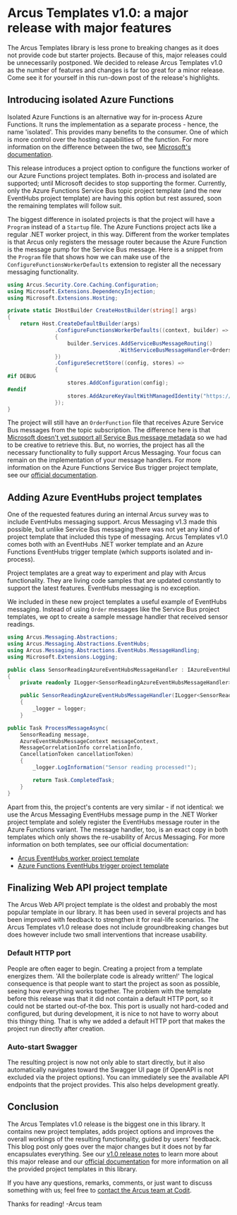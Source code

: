 # Arcus Templates v1.0: a major release with major features
The Arcus Templates library is less prone to breaking changes as it does not provide code but starter projects. Because of this, major releases could be unnecessarily postponed. We decided to release Arcus Templates v1.0 as the number of features and changes is far too great for a minor release. Come see it for yourself in this run-down post of the release's highlights.

## Introducing isolated Azure Functions
Isolated Azure Functions is an alternative way for in-process Azure Functions. It runs the implementation as a separate process - hence, the name 'isolated'. This provides many benefits to the consumer. One of which is more control over the hosting capabilities of the function. For more information on the difference between the two, see [Microsoft's documentation](https://learn.microsoft.com/en-us/azure/azure-functions/dotnet-isolated-process-guide).

This release introduces a project option to configure the functions worker of our Azure Functions project templates. Both in-process and isolated are supported; until Microsoft decides to stop supporting the former. Currently, only the Azure Functions Service Bus topic project template (and the new EventHubs project template) are having this option but rest assured, soon the remaining templates will follow suit.

The biggest difference in isolated projects is that the project will have a `Program` instead of a `Startup` file. The Azure Functions project acts like a regular .NET worker project, in this way. Different from the worker templates is that Arcus only registers the message router because the Azure Function is the message pump for the Service Bus message. Here is a snippet from the `Program` file that shows how we can make use of the `ConfigureFunctionsWorkerDefaults` extension to register all the necessary messaging functionality.
```csharp
using Arcus.Security.Core.Caching.Configuration;
using Microsoft.Extensions.DependencyInjection;
using Microsoft.Extensions.Hosting;

private static IHostBuilder CreateHostBuilder(string[] args)
{
    return Host.CreateDefaultBuilder(args)
               .ConfigureFunctionsWorkerDefaults((context, builder) =>
               {
                   builder.Services.AddServiceBusMessageRouting()
                                   .WithServiceBusMessageHandler<OrdersAzureServiceBusMessageHandler, Order>();
               })
               .ConfigureSecretStore((config, stores) =>
               {
#if DEBUG
                   stores.AddConfiguration(config);
#endif
                   stores.AddAzureKeyVaultWithManagedIdentity("https://your-keyvault.vault.azure.net/", CacheConfiguration.Default);
               });
}
```

The project will still have an `OrderFunction` file that receives Azure Service Bus messages from the topic subscription. The difference here is that [Microsoft doesn't yet support all Service Bus message metadata](https://learn.microsoft.com/en-us/azure/azure-functions/functions-bindings-service-bus-trigger?tabs=isolated-process%2Cextensionv5&pivots=programming-language-csharp) so we had to be creative to retrieve this. But, no worries, the project has all the necessary functionality to fully support Arcus Messaging. Your focus can remain on the implementation of your message handlers.
For more information on the Azure Functions Service Bus trigger project template, see our [official documentation](https://templates.arcus-azure.net/features/azurefunctions-servicebus-topic-template).

## Adding Azure EventHubs project templates
One of the requested features during an internal Arcus survey was to include EventHubs messaging support. Arcus Messaging v1.3 made this possible, but unlike Service Bus messaging there was not yet any kind of project template that included this type of messaging. Arcus Templates v1.0 comes both with an EventHubs .NET worker template and an Azure Functions EventHubs trigger template (which supports isolated and in-process).

Project templates are a great way to experiment and play with Arcus functionality. They are living code samples that are updated constantly to support the latest features.
EventHubs messaging is no exception.

We included in these new project templates a useful example of EventHubs messaging. Instead of using `Order` messages like the Service Bus project templates, we opt to create a sample message handler that received sensor readings.
```csharp
using Arcus.Messaging.Abstractions;
using Arcus.Messaging.Abstractions.EventHubs;
using Arcus.Messaging.Abstractions.EventHubs.MessageHandling;
using Microsoft.Extensions.Logging;

public class SensorReadingAzureEventHubsMessageHandler : IAzureEventHubsMessageHandler<SensorReading>
{
    private readonly ILogger<SensorReadingAzureEventHubsMessageHandler> _logger;

    public SensorReadingAzureEventHubsMessageHandler(ILogger<SensorReadingAzureEventHubsMessageHandler> logger)
    {
        _logger = logger;
    }

public Task ProcessMessageAsync(
    SensorReading message,
    AzureEventHubsMessageContext messageContext,
    MessageCorrelationInfo correlationInfo,
    CancellationToken cancellationToken)
    {
        _logger.LogInformation("Sensor reading processed!");

        return Task.CompletedTask;
    }
}
```

Apart from this, the project's contents are very similar - if not identical: we use the Arcus Messaging EventHubs message pump in the .NET Worker project template and solely register the EventHubs message router in the Azure Functions variant. The message handler, too, is an exact copy in both templates which only shows the re-usability of Arcus Messaging.
For more information on both templates, see our official documentation:
- [Arcus EventHubs worker project template](https://templates.arcus-azure.net/features/eventhubs-worker-template)
- [Azure Functions EventHubs trigger project template](https://templates.arcus-azure.net/features/azurefunctions-eventhubs-template)

## Finalizing Web API project template
The Arcus Web API project template is the oldest and probably the most popular template in our library. It has been used in several projects and has been improved with feedback to strengthen it for real-life scenarios. The Arcus Templates v1.0 release does not include groundbreaking changes but does however include two small interventions that increase usability.

### Default HTTP port
People are often eager to begin. Creating a project from a template energizes them. 'All the boilerplate code is already written!' The logical consequence is that people want to start the project as soon as possible, seeing how everything works together. The problem with the template before this release was that it did not contain a default HTTP port, so it could not be started out-of-the box. This port is usually not hard-coded and configured, but during development, it is nice to not have to worry about this thingy thing. That is why we added a default HTTP port that makes the project run directly after creation.

### Auto-start Swagger
The resulting project is now not only able to start directly, but it also automatically navigates toward the Swagger UI page (if OpenAPI is not excluded via the project options). You can immediately see the available API endpoints that the project provides. This also helps development greatly.

## Conclusion
The Arcus Templates v1.0 release is the biggest one in this library. It contains new project templates, adds project options and improves the overall workings of the resulting functionality, guided by users' feedback. This blog post only goes over the major changes but it does not by far encapsulates everything. See our  [v1.0 release notes](https://github.com/arcus-azure/arcus.templates/releases/tag/v1.0.0) to learn more about this major release and our [official documentation](https://templates.arcus-azure.net/) for more information on all the provided project templates in this library.

If you have any questions, remarks, comments, or just want to discuss something with us; feel free to [contact the Arcus team at Codit](https://github.com/arcus-azure/arcus.templates/issues/new/choose).

Thanks for reading!
-Arcus team